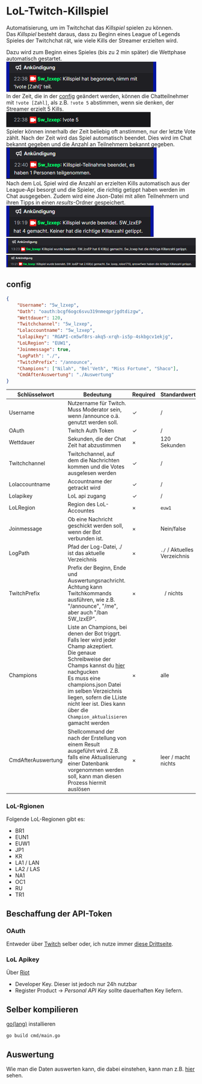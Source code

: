 # LoL-Twitch-Killspiel

Automatisierung, um im Twitchchat das *Killspiel* spielen zu können.  
Das *Killspiel* besteht daraus, dass zu Beginn eines League of Legends Spieles der Twitchchat rät, wie viele Kills der Streamer erzielten wird.  
  
Dazu wird zum Beginn eines Spieles (bis zu 2 min später) die Wettphase automatisch gestartet.  
![Beispiel Beginn vom Spiel](img/Beginn.png)  
In der Zeit, die in der [config](#config) geändert werden, können die Chatteilnehmer mit ` !vote [Zahl] `, als z.B. `!vote 5` abstimmen, wenn sie denken, der Streamer erzielt 5 Kills.  
![Beispiel !vote](img/vote%20example.png)  
Spieler können innerhalb der Zeit beliebig oft anstimmen, nur der letzte Vote zählt. Nach der Zeit wird das Spiel automatisch beendet. Dies wird im Chat bekannt gegeben und die Anzahl an Teilnehmern bekannt gegeben.  
![](img/Ende%20Wettphase.png)  
Nach dem LoL Spiel wird die Anzahl an erzielten Kills automatisch aus der League-Api besorgt und die Spieler, die richtig getippt haben werden im Chat ausgegeben. Zudem wird eine Json-Datei mit allen Teilnehmern und ihren Tipps in einen *results*-Ordner gespeichert.  
![Beispiel Ende](img/Ende.png)  
![Ende2](img/Ende2.png)
![Ende meherere Gewinner](img/Ende%20mehrere%20Gewinner.png)

## config

```json
{
    "Username": "5w_lzxep", 
    "Oath": "oauth:bcgf6ogc6svu319nmeqprjgdtdizgw", 
    "Wettdauer": 120, 
    "Twitchchannel": "5w_lzxep", 
    "Lolaccountname": "5w_lzxep", 
    "Lolapikey": "RGAPI-cm5wf8rs-akq5-xrqh-is5p-4skbgcv1ekjg",
    "LoLRegion": "EUW1",
    "Joinmessage": true, 
    "LogPath": "./", 
    "TwitchPrefix": "/announce",
    "Champions": ["Nilah", "Bel'Veth", "Miss Fortune", "Shaco"],
    "CmdAfterAuswertung": "./Auswertung"
}
```

| Schlüsselwort       | Bedeutung                                                                                                                                                                                                                                                                                                                                | Required | Standardwert                 |
|---------------------|------------------------------------------------------------------------------------------------------------------------------------------------------------------------------------------------------------------------------------------------------------------------------------------------------------------------------------------|----------|------------------------------|
| Username            | Nutzername für Twitch. Muss Moderator sein, wenn /announce o.ä. genutzt werden soll.                                                                                                                                                                                                                                                     | ✓        | /                            |
| OAuth               | Twitch Auth Token                                                                                                                                                                                                                                                                                                                        | ✓        | /                            |
| Wettdauer           | Sekunden, die der Chat Zeit hat abzustimmen                                                                                                                                                                                                                                                                                              | ×        | 120 Sekunden                 | 
| Twitchchannel       | Twitchchannel, auf dem die Nachrichten kommen und die Votes ausgelesen werden                                                                                                                                                                                                                                                            | ✓        | /                            |
| Lolaccountname      | Accountname der getrackt wird                                                                                                                                                                                                                                                                                                            | ✓        | /                            | 
| Lolapikey           | LoL api zugang                                                                                                                                                                                                                                                                                                                           | ✓        | /                            |
| LoLRegion           | Region des LoL-Accountes                                                                                                                                                                                                                                                                                                                 | ×        | `euw1`                       |
| Joinmessage         | Ob eine Nachricht geschickt werden soll, wenn der Bot verbunden ist.                                                                                                                                                                                                                                                                     | ×        | Nein/false                   | 
| LogPath             | Pfad der Log-Datei, ./ ist das aktuelle Verzeichnis                                                                                                                                                                                                                                                                                      | ×        | `./` / Aktuelles Verzeichnis |
| TwitchPrefix        | Prefix der Beginn, Ende und Auswertungsnachricht. Achtung kann Twitchkommands ausführen, wie z.B. "/announce", "/me", aber auch "/ban 5W_lzxEP".                                                                                                                                                                                         | ×        | ` ` / nichts                 |
| Champions           | Liste an Champions, bei denen der Bot triggrt. Falls leer wird jeder Champ akzeptiert.<br/> Die genaue Schreibweise der Champs kannst du [hier](Champs.md) nachgucken <br/> Es muss eine champions.json Datei im selben Verzeichnis liegen, sofern die LListe nicht leer ist. Dies kann über die `Champion_aktualisieren` gamacht werden | ×        | alle                         |
| CmdAfterAuswertung  | Shellcommand der nach der Erstellung von einem Result ausgeführt wird. Z.B. falls eine Aktualisierung einer Datenbank vorgenommen werden soll, kann man diesen Prozess hiermit auslösen                                                                                                                                                  | ×        | leer / macht nichts          |

### LoL-Rgionen

Folgende LoL-Regionen gibt es:

- BR1
- EUN1
- EUW1
- JP1
- KR
- LA1 / LAN
- LA2 / LAS
- NA1
- OC1
- RU
- TR1

## Beschaffung der API-Token

### OAuth

Entweder über [Twitch](https://dev.twitch.tv/docs/authentication/getting-tokens-oauth/) selber oder, ich nutze immer [diese Drittseite](https://twitchapps.com/tmi/).

### LoL Apikey

Über [Riot](https://developer.riotgames.com/)
- Developer Key. Dieser ist jedoch nur 24h nutzbar
- Register Product &rarr; *Personal API Key* sollte dauerhaften Key liefern. 

## Selber kompilieren

[go(lang)](https://go.dev/dl/) installieren

```bash
go build cmd/main.go
```

## Auswertung

Wie man die Daten auswerten kann, die dabei einstehen, kann man z.B. [hier](src/Auswertung) sehen.